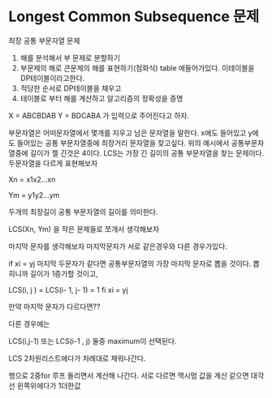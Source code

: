 # Longest Common Subsequence 문제

최장 공통 부문자열 문제 
1. 해를 분석해서 부 문제로 분할하기
2. 부문제의 해로 큰문제의 해를 표현하기(점화식) table 에들어가있다. 이테이블을 DP테이블이라고한다.
3. 적당한 순서로 DP테이블을 채우고
4. 테이블로 부터 해를 계산하고 알고리즘의 정확성을 증명

X = ABCBDAB
Y = BDCABA 
가 입력으로 주어진다고 하자.

부문자열은 어떠문자열에서 몇개를 지우고 남은 문자열을 말한다. x에도 들어있고 y에도 들어있는 공통 부문자열중에 최장거리 문자열을 찾고싶다.
위의 예시에서 공통부문자열중에 길이가 젤 긴것은 4이다. LCS는 가장 긴 길이의 공통 부문자열을 찾는 문제이다.
두문자열을 다르게 표현해보자

Xn =  x1x2...xn

Ym = y1y2...ym

두개의 최장길이 공통 부문자열의 길이를 의미한다.

LCS(Xn, Ym) 을 작은 문제들로 쪼개서 생각해보자

마지막 문자를 생각해보자 마지막문자가 서로 같은경우와 다른 경우가있다. 

if xi = yj  마지막 두문자가 같다면 공통부문자열의 가장 마지막 문자로 뽑을 것이다.
뽑히니까 길이가 1증가할 것이고, 

LCS(i, j ) = LCS(i- 1, j- 1) = 1 fi xi = yj

만약 마지막 문자가 다르다면??

다른 경우에는 

LCS(i,j-1) 또는 LCS(i-1 , j) 둘중 maximum이 선택된다.

LCS 2차원리스트에다가 차례대로 채워나간다.

행으로 2중for 루프 돌리면서 계산해 나간다.
서로 다르면 맥시멈 값을 계산 같으면 대각선 왼쪽위에다가 1더한값